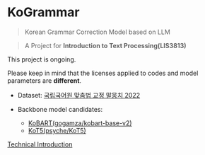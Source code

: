 # KoGrammar

> Korean Grammar Correction Model based on LLM

> A Project for **Introduction to Text Processing(LIS3813)**

This project is ongoing.

Please keep in mind that the licenses applied to codes and model parameters are **different**.

- Dataset: [국립국어원 맞춤법 교정 말뭉치 2022](https://rlkujwkk7.toastcdn.net/93/NIKL_EC_2022_v1.0.pdf)

- Backbone model candidates: 
    - [KoBART(gogamza/kobart-base-v2)](https://huggingface.co/gogamza/kobart-base-v2)
    - [KoT5(psyche/KoT5)](https://huggingface.co/psyche/KoT5)
    
[Technical Introduction](./docs/technical-introduction.md)
